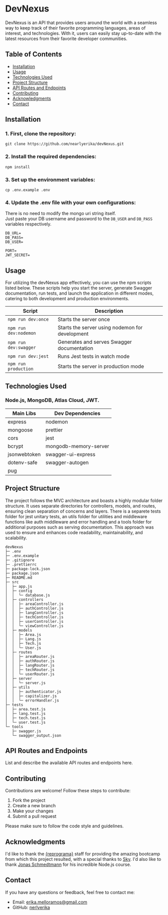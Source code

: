 # DevNexus

DevNexus is an API that provides users around the world with a seamless way to keep track of their favorite programming languages, areas of interest, and technologies. With it, users can easily stay up-to-date with the latest resources from their favorite developer communities.

## Table of Contents
- [Installation](#installation)
- [Usage](#usage)
- [Technologies Used](#technologies-used)
- [Project Structure](#project-structure)
- [API Routes and Endpoints](#api-routes-and-endpoints)
- [Contributing](#contributing)
- [Acknowledgments](#acknowledgments)
- [Contact](#contact)

## Installation
### 1. First, clone the repository:
   ```
   git clone https://github.com/nearlyerika/devNexus.git
   ```
### 2. Install the required dependencies:
   ```
   npm install
   ```
### 3. Set up the environment variables:
   ```
   cp .env.example .env
   ```
### 4. Update the .env file with your own configurations:
   There is no need to modify the mongo uri string itself. <br>
   Just paste your DB username and password to the ``DB_USER`` and ``DB_PASS`` variables respectively. 
   ```
   DB_URL=
   DB_PASS=
   DB_USER=

   PORT=
   JWT_SECRET=
   ```

## Usage

For utilizing the devNexus app effectively, you can use the npm scripts listed below. These scripts help you start the server, generate Swagger documentation, run tests, and launch the application in different modes, catering to both development and production environments.

| Script                  | Description                                     |
| ----------------------- | ----------------------------------------------- |
| `npm run dev:once`      | Starts the server once                          |
| `npm run dev:nodemon`   | Starts the server using nodemon for development |
| `npm run dev:swagger`   | Generates and serves Swagger documentation      |
| `npm run dev:jest`      | Runs Jest tests in watch mode                   |
| `npm run production`    | Starts the server in production mode            |

## Technologies Used

### Node.js, MongoDB, Atlas Cloud, JWT.

| Main Libs    | Dev Dependencies       |
| ------------ | ---------------------- |
| express      | nodemon                |
| mongoose     | prettier               |
| cors         | jest                   |
| bcrypt       | mongodb-memory-server  |
| jsonwebtoken | swagger-ui-express     |
| dotenv-safe  | swagger-autogen        |
| pug          |                        

## Project Structure

The project follows the MVC architecture and boasts a highly modular folder structure. It uses separate directories for controllers, models, and routes, ensuring clean separation of concerns and layers. There is a separete tests folder for jest unitary tests, an utils folder for utilities and middleware functions like auth middleware and error handling and a tools folder for additional purposes such as serving documentation. This approach was used to ensure and enhances code readability, maintainability, and scalability.

```
devNexus
├─ .env
├─ .env.example
├─ .gitignore
├─ .prettierrc
├─ package-lock.json
├─ package.json
├─ README.md
├─ src
│  ├─ app.js
│  ├─ config
│  │  └─ database.js
│  ├─ controllers
│  │  ├─ areaController.js
│  │  ├─ authController.js
│  │  ├─ langController.js
│  │  ├─ techController.js
│  │  ├─ userController.js
│  │  └─ viewController.js
│  ├─ models
│  │  ├─ Area.js
│  │  ├─ Lang.js
│  │  ├─ Tech.js
│  │  └─ User.js
│  ├─ routes
│  │  ├─ areaRouter.js
│  │  ├─ authRouter.js
│  │  ├─ langRouter.js
│  │  ├─ techRouter.js
│  │  └─ userRouter.js
│  ├─ server
│  │  └─ server.js
│  ├─ utils
│  │  ├─ authenticator.js
│  │  ├─ capitalizer.js
│  │  └─ errorHandler.js
├─ tests
│  ├─ area.test.js
│  ├─ lang.test.js
│  ├─ tech.test.js
│  └─ user.test.js
└─ tools
   ├─ swagger.js
   └─ swagger_output.json
```

## API Routes and Endpoints
List and describe the available API routes and endpoints here.


## Contributing
Contributions are welcome! Follow these steps to contribute:

1. Fork the project
2. Create a new branch
3. Make your changes
4. Submit a pull request

Please make sure to follow the code style and guidelines.

## Acknowledgments
I'd like to thank the [{reprograma}](https://github.com/reprograma) staff for providing the amazing bootcamp from which this project resulted, with a special thanks to [Sky](https://github.com/SkyAlarcon).
I'd also like to thank [Jonas Schmedtmann](https://github.com/jonasschmedtmann) for his incredible Node.js course.

## Contact
If you have any questions or feedback, feel free to contact me:

* Email: erika.melloramos@gmail.com
* GitHub: [nerlyerika](https://github.com/nearlyerika/)

